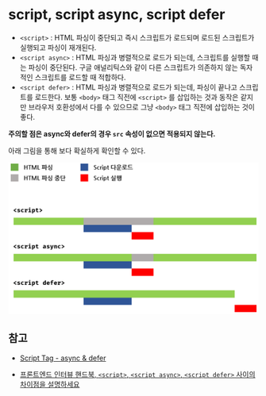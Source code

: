 # script, script async, script defer

* `<script>` : HTML 파싱이 중단되고 즉시 스크립트가 로드되며 로드된 스크립트가 실행되고 파싱이 재개된다.
* `<script async>` : HTML 파싱과 병렬적으로 로드가 되는데, 스크립트를 실행할 때는 파싱이 중단된다. 구글 애널리틱스와 같이 다른 스크립트가 의존하지 않는 독자적인 스크립트를 로드할 때 적합하다.
* `<script defer>` : HTML 파싱과 병렬적으로 로드가 되는데, 파싱이 끝나고 스크립트를 로드한다. 보통 `<body>` 태그 직전에 `<script>` 를 삽입하는 것과 동작은 같지만 브라우저 호환성에서 다를 수 있으므로 그냥 `<body>` 태그 직전에 삽입하는 것이 좋다.

**주의할 점은 async와 defer의 경우 `src` 속성이 없으면 적용되지 않는다.**

아래 그림을 통해 보다 확실하게 확인할 수 있다.

<img src="../../images/script.png">

<br>

## 참고

* [Script Tag - async & defer](https://stackoverflow.com/questions/10808109/script-tag-async-defer)

* [프론트엔드 인터뷰 핸드북, `<script>`, `<script async>`, `<script defer>` 사이의 차이점을 설명하세요](https://github.com/yangshun/front-end-interview-handbook/blob/master/Translations/Korean/questions/html-questions.md#script-script-async-script-defer-사이의-차이점을-설명하세요)

